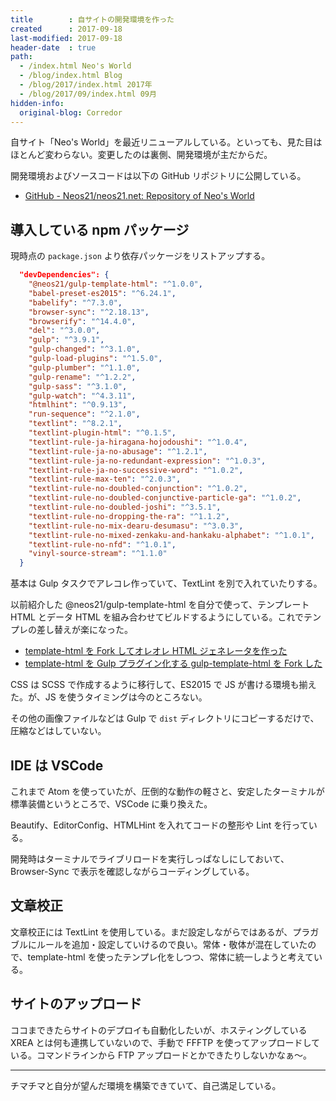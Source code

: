 ```yaml
---
title        : 自サイトの開発環境を作った
created      : 2017-09-18
last-modified: 2017-09-18
header-date  : true
path:
  - /index.html Neo's World
  - /blog/index.html Blog
  - /blog/2017/index.html 2017年
  - /blog/2017/09/index.html 09月
hidden-info:
  original-blog: Corredor
---
```


自サイト「Neo's World」を最近リニューアルしている。といっても、見た目はほとんど変わらない。変更したのは裏側、開発環境が主だからだ。

開発環境およびソースコードは以下の GitHub リポジトリに公開している。

- [GitHub - Neos21/neos21.net: Repository of Neo's World](https://github.com/Neos21/neos21.net)

## 導入している npm パッケージ

現時点の `package.json` より依存パッケージをリストアップする。

```json
  "devDependencies": {
    "@neos21/gulp-template-html": "^1.0.0",
    "babel-preset-es2015": "^6.24.1",
    "babelify": "^7.3.0",
    "browser-sync": "^2.18.13",
    "browserify": "^14.4.0",
    "del": "^3.0.0",
    "gulp": "^3.9.1",
    "gulp-changed": "^3.1.0",
    "gulp-load-plugins": "^1.5.0",
    "gulp-plumber": "^1.1.0",
    "gulp-rename": "^1.2.2",
    "gulp-sass": "^3.1.0",
    "gulp-watch": "^4.3.11",
    "htmlhint": "^0.9.13",
    "run-sequence": "^2.1.0",
    "textlint": "^8.2.1",
    "textlint-plugin-html": "^0.1.5",
    "textlint-rule-ja-hiragana-hojodoushi": "^1.0.4",
    "textlint-rule-ja-no-abusage": "^1.2.1",
    "textlint-rule-ja-no-redundant-expression": "^1.0.3",
    "textlint-rule-ja-no-successive-word": "^1.0.2",
    "textlint-rule-max-ten": "^2.0.3",
    "textlint-rule-no-doubled-conjunction": "^1.0.2",
    "textlint-rule-no-doubled-conjunctive-particle-ga": "^1.0.2",
    "textlint-rule-no-doubled-joshi": "^3.5.1",
    "textlint-rule-no-dropping-the-ra": "^1.1.2",
    "textlint-rule-no-mix-dearu-desumasu": "^3.0.3",
    "textlint-rule-no-mixed-zenkaku-and-hankaku-alphabet": "^1.0.1",
    "textlint-rule-no-nfd": "^1.0.1",
    "vinyl-source-stream": "^1.1.0"
  }
```

基本は Gulp タスクでアレコレ作っていて、TextLint を別で入れていたりする。

以前紹介した @neos21/gulp-template-html を自分で使って、テンプレート HTML とデータ HTML を組み合わせてビルドするようにしている。これでテンプレの差し替えが楽になった。

- [template-html を Fork してオレオレ HTML ジェネレータを作った](/blog/2017/08/18-01.html)
- [template-html を Gulp プラグイン化する gulp-template-html を Fork した](/blog/2017/08/19-01.html)

CSS は SCSS で作成するように移行して、ES2015 で JS が書ける環境も揃えた。が、JS を使うタイミングは今のところない。

その他の画像ファイルなどは Gulp で `dist` ディレクトリにコピーするだけで、圧縮などはしていない。

## IDE は VSCode

これまで Atom を使っていたが、圧倒的な動作の軽さと、安定したターミナルが標準装備というところで、VSCode に乗り換えた。

Beautify、EditorConfig、HTMLHint を入れてコードの整形や Lint を行っている。

開発時はターミナルでライブリロードを実行しっぱなしにしておいて、Browser-Sync で表示を確認しながらコーディングしている。

## 文章校正

文章校正には TextLint を使用している。まだ設定しながらではあるが、プラガブルにルールを追加・設定していけるので良い。常体・敬体が混在していたので、template-html を使ったテンプレ化をしつつ、常体に統一しようと考えている。

## サイトのアップロード

ココまできたらサイトのデプロイも自動化したいが、ホスティングしている XREA とは何も連携していないので、手動で FFFTP を使ってアップロードしている。コマンドラインから FTP アップロードとかできたりしないかなぁ～。

---

チマチマと自分が望んだ環境を構築できていて、自己満足している。
